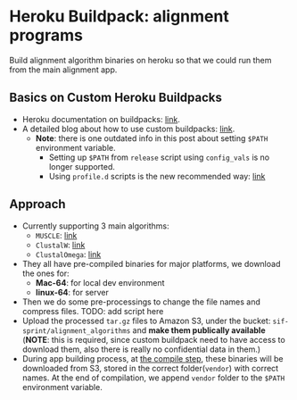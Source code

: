 # Heroku Buildpack: alignment programs

Build alignment algorithm binaries on heroku so that we could run them from the main alignment app.

## Basics on Custom Heroku Buildpacks

- Heroku documentation on buildpacks: [link](https://devcenter.heroku.com/articles/buildpacks).
- A detailed blog about how to use custom buildpacks: [link](https://blog.heroku.com/hacking-buildpacks).
  - __Note__: there is one outdated info in this post about setting `$PATH` environment variable.
    - Setting up `$PATH` from `release` script using `config_vals` is no longer supported.
    - Using `profile.d` scripts is the new recommended way: [link](https://devcenter.heroku.com/articles/buildpack-api#profile-d-scripts)

## Approach

- Currently supporting 3 main algorithms:
  - `MUSCLE`: [link](http://drive5.com/muscle/)
  - `ClustalW`: [link](http://www.clustal.org/clustal2/)
  - `ClustalOmega`: [link](http://www.clustal.org/omega/)
- They all have pre-compiled binaries for major platforms, we download the ones for:
  - __Mac-64__: for local dev environment
  - __linux-64__: for server
- Then we do some pre-processings to change the file names and compress files. TODO: add script here
- Upload the processed `tar.gz` files to Amazon S3, under the bucket: `sif-sprint/alignment_algorithms` and __make them publically available__ (__NOTE__: this is required, since custom buildpack need to have access to download them, also there is really no confidential data in them.)
- During app building process, at [the compile step](./bin/compile), these binaries will be downloaded from S3, stored in the correct folder(`vendor`) with correct names. At the end of compilation, we append `vendor` folder to the `$PATH` environment variable.
